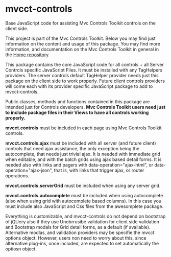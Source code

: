 # mvcct-controls
Base JavaScript code for assisting Mvc Controls Toolkit controls on the client side. 

This project is part of the Mvc Controls Toolkit. Below you may find just information on the content and 
usage of this package. You may find more information, and documentation on the Mvc Controls Toolkit in general
in the [Home repository](https://github.com/MvcControlsToolkit/Home)

This package contains the core JavaScript code for all controls + all Server Controls specific JavaScript Files. 
It must be installed with any TagHelpers providers. The server controls default TagHelper provider needs just this package on the client
side to work properly. Future client controls providers will come each with its provider specific JavaScript package 
to add to mvcct-controls.

Public classes, methods and functions contained in this package are intended just for Controls developers. 
**Mvc Controls Toolkit users need just to include package files in their Views to have all controls working 
properly.** 

**mvcct.controls** must be included in each page using Mvc Controls Toolkit controls.

**mvcct.controls.ajax** must be included with all server (and future client) controls that need ajax
 assistance, the only exception being the autocomplete, that needs just trivial ajax. 
 It is needed with immediate grid when editable, and with the batch grids using ajax based detail forms.
 It is needed also with links and pagers with data-operation="ajax-html", or data-operation="ajax-json", 
 that is, with links that trigger ajax, or router operations.

 **mvcct.controls.serverGrid** must be included when using any server grid.

 **mvcct.controls.autocomplete** must be included when using autocomplete (also when using grid with autocomplete based columns).
 In this case you must include also JavaScript and Css files from the awesomplete package.

 Everything is customizable, and mvcct-controls do not depend on bootstrap of jQUery also if they use Unobrrusibe validation for client side 
 validation and Bootstrap modals for Grid detail forms, as a default (if available). Alternative modlas, and validation providers may be specifie the mvcct options object. 
 However, users non need to worry about this, since alternative plug-ins, once included, are expected to set 
 automatically the optiosn object.  

